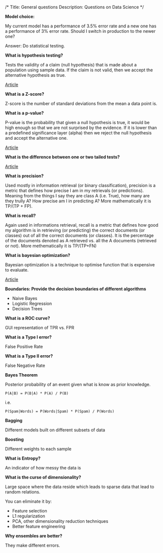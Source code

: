 /*
Title: General questions
Description: Questions on Data Science
*/

**Model choice:**

My current model has a performance of 3.5% error rate and a new one has a performance of 3% error rate. Should I switch in production to the newer one?

Answer: Do statistical testing.

**What is hypothesis testing?**

Tests the validity of a claim (null hypothesis) that is made about a population using sample data. If the claim is not valid, then we accept
the alternative hypothesis as true.

[Article](https://towardsdatascience.com/p-values-explained-by-data-scientist-f40a746cfc8)

**What is a Z-score?**

Z-score is the number of standard deviations from the mean a data point is.

**What is a p-value?**

P-value is the probability that given a null hypothesis is true, it would be high enough so that we are not surprised by the evidence. If it is lower than a predefined significance layer (alpha) then we reject the null hypothesis and accept the alternative one.

[Article](https://towardsdatascience.com/p-values-explained-by-data-scientist-f40a746cfc8)

**What is the difference between one or two tailed tests?**

[Article](https://stats.idre.ucla.edu/other/mult-pkg/faq/general/faq-what-are-the-differences-between-one-tailed-and-two-tailed-tests/)

**What is precision?**

Used mostly in information retrieval (or binary classification), precision is a metric that defines how precise I am in my retrievals (or predictions). Meaning from the things I say they are class A (i.e. True), how many are they trully A? How precise am I in predicting A? More mathematically it is TP/(TP + FP).

**What is recall?**

Again used in informations retrieval, recall is a metric that defines how good my algorithm is in retrieving (or predicting) the correct documents (or classes) out of all the correct documents (or classes). It is the percentage of the documents denoted as A retrieved vs. all the A documents (retrieved or not). More methematically it is TP/(TP+FN)

**What is bayesian optimization?**

Bayesian optimization is a technique to optimise function that is expensive to evaluate.

[Article](https://www.kdnuggets.com/2019/07/xgboost-random-forest-bayesian-optimisation.html)

**Boundaries: Provide the decision boundaries of different algorithms**

- Naive Bayes
- Logistic Regression
- Decision Trees

**What is a ROC curve?**

GUI representation of TPR vs. FPR

**What is a Type I error?**

False Positive Rate

**What is a Type II error?**

False Negative Rate

**Bayes Theorem**

Posterior probability of an event given what is know as prior knowledge.

`P(A|B) = P(B|A) * P(A) / P(B)`

i.e.

`P(Spam|Words) = P(Words|Spam) * P(Spam) / P(Words)`

**Bagging**

Different models built on different subsets of data

**Boosting**

Different weights to each sample

**What is Entropy?**

An indicator of how messy the data is

**What is the curse of dimensionality?**

Large space where the data reside which leads to sparse data that lead to random relations.

You can eliminate it by:

- Feature selection
- L1 regularization
- PCA, other dimensionality reduction techniques
- Better feature engineering

**Why ensembles are better?**

They make different errors.

